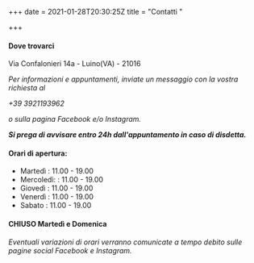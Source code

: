 +++
date = 2021-01-28T20:30:25Z
title = "Contatti "

+++
#### Dove trovarci

Via Confalonieri 14a - Luino(VA) - 21016

_Per informazioni e appuntamenti, inviate un messaggio con la vostra richiesta al_

_+39 3921193962_

_o sulla pagina Facebook e/o Instagram._

**_Si prega di avvisare entro 24h dall'appuntamento in caso di disdetta._**

#### Orari di apertura:

* Martedì : 11.00 - 19.00
* Mercoledì:  : 11.00 - 19.00
* Giovedì : 11.00 - 19.00
* Venerdì : 11.00 - 19.00
* Sabato : 11.00 - 19.00

#### CHIUSO Martedì e Domenica

_Eventuali variazioni di orari verranno comunicate a tempo debito sulle pagine social Facebook e Instagram._